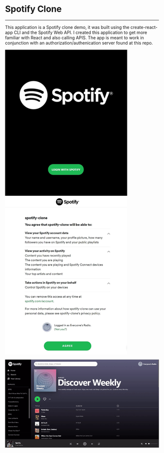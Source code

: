 # Spotify Clone
<hr />
This application is a Spotify clone demo, it was built using the create-react-app CLI and the Spotify Web API. I created this application to get more familiar with React and also calling APIS. The app is meant to work in conjunction with an authorization/authenication server found at this repo.


<img src="https://github.com/GeorgeArubi/Spotify-Clone/blob/master/demo/login.jpg" alt="Login" width="400"/>  <img src="https://github.com/GeorgeArubi/Spotify-Clone/blob/master/demo/auth.jpg" alt="Login" width="400"/>


<img src="https://github.com/GeorgeArubi/Spotify-Clone/blob/master/demo/demo.gif" alt="Login" width="777"/>

